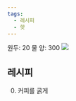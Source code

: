 ```yaml
---
tags:
  - 레시피
  - 핫
---
```

원두: 20
물 양: 300
![](https://youtu.be/wmCW8xSWGZY?si=wJWRX02udIb976wf)
## 레시피
0. 커피를 굵게 
